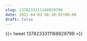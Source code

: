 ```yaml
---
slug: 1378233311168929798
date: 2021-04-03 06:30:02+00:00
draft: false
---
```


{{< tweet 1378233311168929798 >}}
